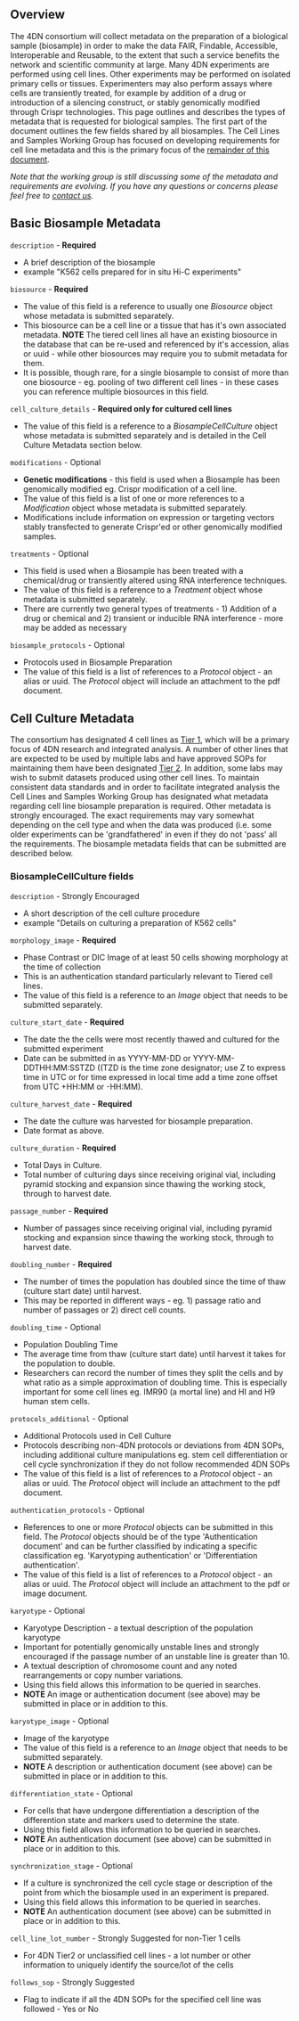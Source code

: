 ## Overview

The 4DN consortium will collect metadata on the preparation of a biological sample (biosample) in order to make the data FAIR, Findable, Accessible, Interoperable and Reusable, to the extent that such a service benefits the network and scientific community at large.  Many 4DN experiments are performed using cell lines.  Other experiments may be performed on isolated primary cells or tissues.  Experimenters may also perform assays where cells are transiently treated, for example by addition of a drug or introduction of a silencing construct, or stably genomically modified through Crispr technologies.  This page outlines and describes the types of metadata that is requested for biological samples.  The first part of the document outlines the few fields shared by all biosamples.  The Cell Lines and Samples Working Group has focused on developing requirements for cell line metadata and this is the primary focus of the [remainder of this document](#cc_meta).

*Note that the working group is still discussing some of the metadata and requirements are evolving.  If you have any questions or concerns please feel free to [contact us](mailto:4DN.DCIC.support@hms-dbmi.atlassian.net).*

## Basic Biosample Metadata

```description```  - **Required**

* A brief description of the biosample
* example "K562 cells prepared for in situ Hi-C experiments"

```biosource``` - **Required**

* The value of this field is a reference to usually one _Biosource_ object whose metadata is submitted separately.
* This biosource can be a cell line or a tissue that has it's own associated metadata.  **NOTE** The tiered cell lines all have an existing biosource in the database that can be re-used and referenced by it's accession, alias or uuid - while other biosources may require you to submit metadata for them.
* It is possible, though rare, for a single biosample to consist of more than one biosource - eg. pooling of two different cell lines - in these cases you can reference multiple biosources in this field.

```cell_culture_details``` - **Required only for cultured cell lines**

* The value of this field is a reference to a _BiosampleCellCulture_ object whose metadata is submitted separately and is detailed in the Cell Culture Metadata section below.

```modifications``` - Optional

* **Genetic modifications** - this field is used when a Biosample has been genomically modified eg. Crispr modification of a cell line.
* The value of this field is a list of one or more references to a _Modification_ object whose metadata is submitted separately.
* Modifications include information on expression or targeting vectors stably transfected to generate Crispr'ed or other genomically modified samples.

```treatments``` - Optional

* This field is used when a Biosample has been treated with a chemical/drug or transiently altered using RNA interference techniques.
* The value of this field is a reference to a _Treatment_ object whose metadata is submitted separately.
* There are currently two general types of treatments - 1) Addition of a drug or chemical and 2) transient or inducible RNA interference - more may be added as necessary

```biosample_protocols``` - Optional

<span id="cc_meta"></span>

* Protocols used in Biosample Preparation
*  The value of this field is a list of references to a _Protocol_ object - an alias or uuid.  The _Protocol_ object will include an attachment to the pdf document.

## Cell Culture Metadata

The consortium has designated 4 cell lines as [Tier 1](https://data.4dnucleome.org/search/?type=Biosource&cell_line_tier=Tier+1), which will be a primary focus of 4DN research and integrated analysis.  A number of other lines that are expected to be used by multiple labs and have approved SOPs for maintaining them have been designated [Tier 2](https://data.4dnucleome.org/search/?type=Biosource&cell_line_tier=Tier+2).  In addition, some labs may wish to submit datasets produced using other cell lines.  To maintain consistent data standards and in order to facilitate integrated analysis the Cell Lines and Samples Working Group has designated what metadata regarding cell line biosample preparation is required.  Other metadata is strongly encouraged.  The exact requirements may vary somewhat depending on the cell type and when the data was produced (i.e. some older experiments can be 'grandfathered' in even if they do not 'pass' all the requirements.  The biosample metadata fields that can be submitted are described below.

### BiosampleCellCulture fields

```description``` - Strongly Encouraged

* A short description of the cell culture procedure
* example "Details on culturing a preparation of K562 cells"

```morphology_image``` - **Required**

* Phase Contrast or DIC Image of at least 50 cells showing morphology at the time of collection
* This is an authentication standard particularly relevant to Tiered cell lines.
* The value of this field is a reference to an _Image_ object that needs to be submitted separately.

```culture_start_date``` - **Required**

* The date the the cells were most recently thawed and cultured for the submitted experiment
* Date can be submitted in as YYYY-MM-DD or YYYY-MM-DDTHH:MM:SSTZD ((TZD is the time zone designator; use Z to express time in UTC or for time expressed in local time add a time zone offset from UTC +HH:MM or -HH:MM).

```culture_harvest_date``` - **Required**

* The date the culture was harvested for biosample preparation.
* Date format as above.

```culture_duration``` - **Required**

* Total Days in Culture.
* Total number of culturing days since receiving original vial, including pyramid stocking and expansion since thawing the working stock, through to harvest date.

```passage_number``` - **Required**

* Number of passages since receiving original vial, including pyramid stocking and expansion since thawing the working stock, through to harvest date.

```doubling_number``` - **Required**

* The number of times the population has doubled since the time of thaw (culture start date) until harvest.
* This may be reported in different ways - eg. 1) passage ratio and number of passages or 2) direct cell counts.

```doubling_time``` - Optional

* Population Doubling Time
* The average time from thaw (culture start date) until harvest it takes for the population to double.
* Researchers can record the number of times they split the cells and by what ratio as a simple approximation of doubling time. This is especially important for some cell lines eg. IMR90 (a mortal line) and HI and H9 human stem cells.

```protocols_additional``` - Optional

* Additional Protocols used in Cell Culture
* Protocols describing non-4DN protocols or deviations from 4DN SOPs, including additional culture manipulations eg. stem cell differentiation or cell cycle synchronization if they do not follow recommended 4DN SOPs
*  The value of this field is a list of references to a _Protocol_ object - an alias or uuid.  The _Protocol_ object will include an attachment to the pdf document.

```authentication_protocols``` - Optional

* References to one or more *Protocol* objects can be submitted in this field.  The *Protocol* objects should be of the type 'Authentication document' and can be further classified by indicating a specific classification eg. 'Karyotyping authentication' or 'Differentiation authentication'.
* The value of this field is a list of references to a _Protocol_ object - an alias or uuid.  The _Protocol_ object will include an attachment to the pdf or image document.

```karyotype``` - Optional

* Karyotype Description - a textual description of the population karyotype
* Important for potentially genomically unstable lines and strongly encouraged if the passage number of an unstable line is greater than 10.
* A textual description of chromosome count and any noted rearrangements or copy number variations.
* Using this field allows this information to be queried in searches.
* **NOTE** An image or authentication document (see above) may be submitted in place or in addition to this.

```karyotype_image``` - Optional

* Image of the karyotype
* The value of this field is a reference to an _Image_ object that needs to be submitted separately.
* **NOTE** A description or authentication document (see above) can be submitted in place or in addition to this.

```differentiation_state``` - Optional

* For cells that have undergone differentiation a description of the differention state and markers used to determine the state.
* Using this field allows this information to be queried in searches.
* **NOTE** An authentication document (see above) can be submitted in place or in addition to this.

```synchronization_stage``` - Optional

* If a culture is synchronized the cell cycle stage or description of the point from which the biosample used in an experiment is prepared.
* Using this field allows this information to be queried in searches.
* **NOTE** An authentication document (see above) can be submitted in place or in addition to this.

```cell_line_lot_number``` - Strongly Suggested for non-Tier 1 cells

* For 4DN Tier2 or unclassified cell lines - a lot number or other information to uniquely identify the source/lot of the cells

```follows_sop``` - Strongly Suggested

* Flag to indicate if all the 4DN SOPs for the specified cell line was followed - Yes or No
